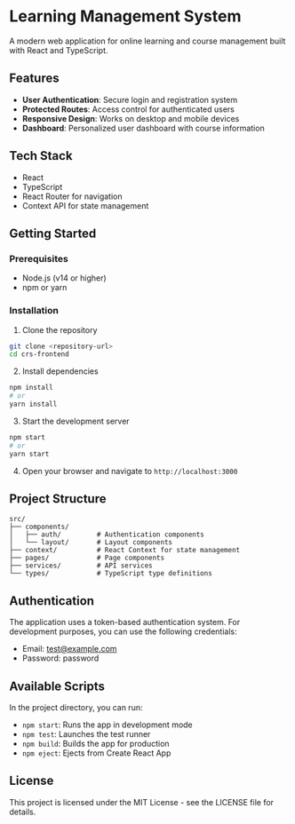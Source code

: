 # Learning Management System

A modern web application for online learning and course management built with React and TypeScript.

## Features

- **User Authentication**: Secure login and registration system
- **Protected Routes**: Access control for authenticated users
- **Responsive Design**: Works on desktop and mobile devices
- **Dashboard**: Personalized user dashboard with course information

## Tech Stack

- React
- TypeScript
- React Router for navigation
- Context API for state management

## Getting Started

### Prerequisites

- Node.js (v14 or higher)
- npm or yarn

### Installation

1. Clone the repository
```bash
git clone <repository-url>
cd crs-frontend
```

2. Install dependencies
```bash
npm install
# or
yarn install
```

3. Start the development server
```bash
npm start
# or
yarn start
```

4. Open your browser and navigate to `http://localhost:3000`

## Project Structure

```
src/
├── components/
│   ├── auth/         # Authentication components
│   └── layout/       # Layout components
├── context/          # React Context for state management
├── pages/            # Page components
├── services/         # API services
└── types/            # TypeScript type definitions
```

## Authentication

The application uses a token-based authentication system. For development purposes, you can use the following credentials:

- Email: test@example.com
- Password: password

## Available Scripts

In the project directory, you can run:

- `npm start`: Runs the app in development mode
- `npm test`: Launches the test runner
- `npm build`: Builds the app for production
- `npm eject`: Ejects from Create React App

## License

This project is licensed under the MIT License - see the LICENSE file for details.
